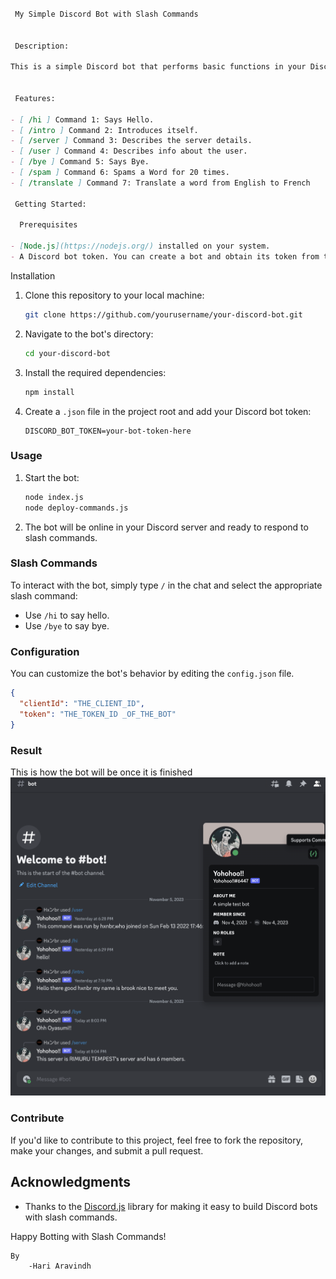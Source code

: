 ```markdown

 My Simple Discord Bot with Slash Commands

 
 Description:

This is a simple Discord bot that performs basic functions in your Discord server using slash (/) commands. It's designed to be easy to use and a great starting point for building more complex bots with slash commands.

 
 Features:

- [ /hi ] Command 1: Says Hello.
- [ /intro ] Command 2: Introduces itself.
- [ /server ] Command 3: Describes the server details.
- [ /user ] Command 4: Describes info about the user. 
- [ /bye ] Command 5: Says Bye.
- [ /spam ] Command 6: Spams a Word for 20 times.
- [ /translate ] Command 7: Translate a word from English to French

 Getting Started:

  Prerequisites

- [Node.js](https://nodejs.org/) installed on your system.
- A Discord bot token. You can create a bot and obtain its token from the [Discord Developer Portal](https://discord.com/developers/applications).
```
  Installation

1. Clone this repository to your local machine: 

   ```bash
   git clone https://github.com/yourusername/your-discord-bot.git
   ```

2. Navigate to the bot's directory:

   ```bash
   cd your-discord-bot
   ```

3. Install the required dependencies:

   ```bash
   npm install
   ```

4. Create a `.json` file in the project root and add your Discord bot token:

   ```
   DISCORD_BOT_TOKEN=your-bot-token-here
   ```

### Usage

1. Start the bot:

   ```bash
   node index.js
   node deploy-commands.js
   ```

2. The bot will be online in your Discord server and ready to respond to slash commands.

### Slash Commands

To interact with the bot, simply type `/` in the chat and select the appropriate slash command:

- Use `/hi` to say hello.
- Use `/bye` to say bye.

### Configuration

You can customize the bot's behavior by editing the `config.json` file. 

```json
{
  "clientId": "THE_CLIENT_ID",
  "token": "THE_TOKEN_ID _OF_THE_BOT"
}
```

### Result

This is how the bot will be once it is finished
![OUTPUT](https://github.com/HariAr2/Discord-Bot/blob/main/bot.png)


### Contribute

If you'd like to contribute to this project, feel free to fork the repository, make your changes, and submit a pull request.


## Acknowledgments

- Thanks to the [Discord.js](https://discord.js.org/) library for making it easy to build Discord bots with slash commands.

Happy Botting with Slash Commands!


```
By
    -Hari Aravindh
```
